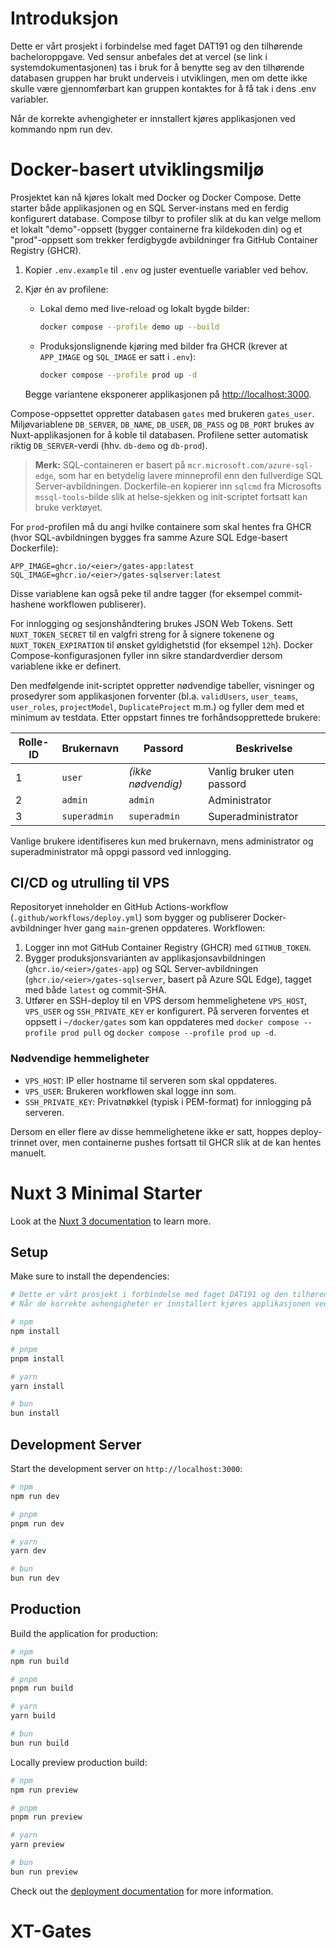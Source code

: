 # Introduksjon
Dette er vårt prosjekt i forbindelse med faget DAT191 og den tilhørende bacheloroppgave. Ved sensur anbefales det at vercel (se link i systemdokumentasjonen) tas i bruk for å benytte seg av den tilhørende databasen gruppen har brukt underveis i utviklingen, men om dette ikke skulle være gjennomførbart kan gruppen kontaktes for å få tak i dens .env variabler. 

Når de korrekte avhengigheter er innstallert kjøres applikasjonen ved kommando npm run dev.



# Docker-basert utviklingsmiljø

Prosjektet kan nå kjøres lokalt med Docker og Docker Compose. Dette starter både applikasjonen og en SQL Server-instans med en ferdig konfigurert database. Compose tilbyr to profiler slik at du kan velge mellom et lokalt "demo"-oppsett (bygger containerne fra kildekoden din) og et "prod"-oppsett som trekker ferdigbygde avbildninger fra GitHub Container Registry (GHCR).

1. Kopier `.env.example` til `.env` og juster eventuelle variabler ved behov.
2. Kjør én av profilene:

   - Lokal demo med live-reload og lokalt bygde bilder:

     ```bash
     docker compose --profile demo up --build
     ```

   - Produksjonslignende kjøring med bilder fra GHCR (krever at `APP_IMAGE` og `SQL_IMAGE` er satt i `.env`):

     ```bash
     docker compose --profile prod up -d
     ```

   Begge variantene eksponerer applikasjonen på [http://localhost:3000](http://localhost:3000).

Compose-oppsettet oppretter databasen `gates` med brukeren `gates_user`. Miljøvariablene `DB_SERVER`, `DB_NAME`, `DB_USER`, `DB_PASS` og `DB_PORT` brukes av Nuxt-applikasjonen for å koble til databasen. Profilene setter automatisk riktig `DB_SERVER`-verdi (hhv. `db-demo` og `db-prod`).

> **Merk:** SQL-containeren er basert på `mcr.microsoft.com/azure-sql-edge`, som har en betydelig lavere minneprofil enn den fullverdige SQL Server-avbildningen. Dockerfile-en kopierer inn `sqlcmd` fra Microsofts `mssql-tools`-bilde slik at helse-sjekken og init-scriptet fortsatt kan bruke verktøyet.

For `prod`-profilen må du angi hvilke containere som skal hentes fra GHCR (hvor SQL-avbildningen bygges fra samme Azure SQL Edge-basert Dockerfile):

```env
APP_IMAGE=ghcr.io/<eier>/gates-app:latest
SQL_IMAGE=ghcr.io/<eier>/gates-sqlserver:latest
```

Disse variablene kan også peke til andre tagger (for eksempel commit-hashene workflowen publiserer).

For innlogging og sesjonshåndtering brukes JSON Web Tokens. Sett `NUXT_TOKEN_SECRET` til en valgfri streng for å signere tokenene og `NUXT_TOKEN_EXPIRATION` til ønsket gyldighetstid (for eksempel `12h`). Docker Compose-konfigurasjonen fyller inn sikre standardverdier dersom variablene ikke er definert.

Den medfølgende init-scriptet oppretter nødvendige tabeller, visninger og prosedyrer som applikasjonen forventer (bl.a. `validUsers`, `user_teams`, `user_roles`, `projectModel`, `DuplicateProject` m.m.) og fyller dem med et minimum av testdata. Etter oppstart finnes tre forhåndsopprettede brukere:

| Rolle-ID | Brukernavn    | Passord        | Beskrivelse                |
|----------|---------------|----------------|----------------------------|
| 1        | `user`        | *(ikke nødvendig)* | Vanlig bruker uten passord |
| 2        | `admin`       | `admin`        | Administrator               |
| 3        | `superadmin`  | `superadmin`   | Superadministrator          |

Vanlige brukere identifiseres kun med brukernavn, mens administrator og superadministrator må oppgi passord ved innlogging.

## CI/CD og utrulling til VPS

Repositoryet inneholder en GitHub Actions-workflow (`.github/workflows/deploy.yml`) som bygger og publiserer Docker-avbildninger hver gang `main`-grenen oppdateres. Workflowen:

1. Logger inn mot GitHub Container Registry (GHCR) med `GITHUB_TOKEN`.
2. Bygger produksjonsvarianten av applikasjonsavbildningen (`ghcr.io/<eier>/gates-app`) og SQL Server-avbildningen (`ghcr.io/<eier>/gates-sqlserver`, basert på Azure SQL Edge), tagget med både `latest` og commit-SHA.
3. Utfører en SSH-deploy til en VPS dersom hemmelighetene `VPS_HOST`, `VPS_USER` og `SSH_PRIVATE_KEY` er konfigurert. På serveren forventes et oppsett i `~/docker/gates` som kan oppdateres med `docker compose --profile prod pull` og `docker compose --profile prod up -d`.

### Nødvendige hemmeligheter

- `VPS_HOST`: IP eller hostname til serveren som skal oppdateres.
- `VPS_USER`: Brukeren workflowen skal logge inn som.
- `SSH_PRIVATE_KEY`: Privatnøkkel (typisk i PEM-format) for innlogging på serveren.

Dersom en eller flere av disse hemmelighetene ikke er satt, hoppes deploy-trinnet over, men containerne pushes fortsatt til GHCR slik at de kan hentes manuelt.



# Nuxt 3 Minimal Starter

Look at the [Nuxt 3 documentation](https://nuxt.com/docs/getting-started/introduction) to learn more.

## Setup

Make sure to install the dependencies:

```bash
# Dette er vårt prosjekt i forbindelse med faget DAT191 og den tilhørende bacheloroppgave. Ved sensur anbefales det at vercel (se link i systemdokumentasjonen) tas i bruk for å benytte seg av den tilhørende databasen gruppen har brukt underveis i utviklingen, men om dette ikke skulle være gjennomførbart kan gruppen kontaktes for å få tak i dens .env variabler. 
# Når de korrekte avhengigheter er innstallert kjøres applikasjonen ved kommando npm run dev.

# npm
npm install

# pnpm
pnpm install

# yarn
yarn install

# bun
bun install
```

## Development Server

Start the development server on `http://localhost:3000`:

```bash
# npm
npm run dev

# pnpm
pnpm run dev

# yarn
yarn dev

# bun
bun run dev
```

## Production

Build the application for production:

```bash
# npm
npm run build

# pnpm
pnpm run build

# yarn
yarn build

# bun
bun run build
```

Locally preview production build:

```bash
# npm
npm run preview

# pnpm
pnpm run preview

# yarn
yarn preview

# bun
bun run preview
```

Check out the [deployment documentation](https://nuxt.com/docs/getting-started/deployment) for more information.
# XT-Gates
